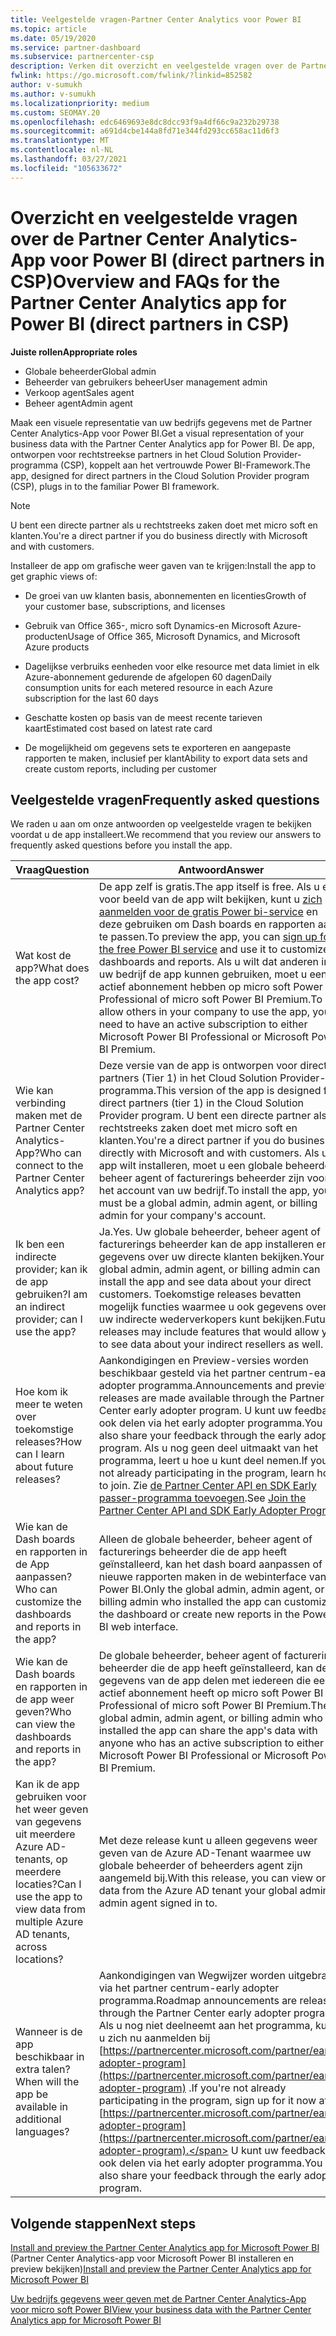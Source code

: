 ```yaml
---
title: Veelgestelde vragen-Partner Center Analytics voor Power BI
ms.topic: article
ms.date: 05/19/2020
ms.service: partner-dashboard
ms.subservice: partnercenter-csp
description: Verken dit overzicht en veelgestelde vragen over de Partner Center Analytics-App voor Power BI.
fwlink: https://go.microsoft.com/fwlink/?linkid=852582
author: v-sumukh
ms.author: v-sumukh
ms.localizationpriority: medium
ms.custom: SEOMAY.20
ms.openlocfilehash: edc6469693e8dc8dcc93f9a4df66c9a232b29738
ms.sourcegitcommit: a691d4cbe144a8fd71e344fd293cc658ac11d6f3
ms.translationtype: MT
ms.contentlocale: nl-NL
ms.lasthandoff: 03/27/2021
ms.locfileid: "105633672"
---
```

# <a name="overview-and-faqs-for-the-partner-center-analytics-app-for-power-bi-direct-partners-in-csp"></a><span data-ttu-id="60e6c-103">Overzicht en veelgestelde vragen over de Partner Center Analytics-App voor Power BI (direct partners in CSP)</span><span class="sxs-lookup"><span data-stu-id="60e6c-103">Overview and FAQs for the Partner Center Analytics app for Power BI (direct partners in CSP)</span></span>



<span data-ttu-id="60e6c-104">**Juiste rollen**</span><span class="sxs-lookup"><span data-stu-id="60e6c-104">**Appropriate roles**</span></span>

- <span data-ttu-id="60e6c-105">Globale beheerder</span><span class="sxs-lookup"><span data-stu-id="60e6c-105">Global admin</span></span>
- <span data-ttu-id="60e6c-106">Beheerder van gebruikers beheer</span><span class="sxs-lookup"><span data-stu-id="60e6c-106">User management admin</span></span>
- <span data-ttu-id="60e6c-107">Verkoop agent</span><span class="sxs-lookup"><span data-stu-id="60e6c-107">Sales agent</span></span>
- <span data-ttu-id="60e6c-108">Beheer agent</span><span class="sxs-lookup"><span data-stu-id="60e6c-108">Admin agent</span></span>

<span data-ttu-id="60e6c-109">Maak een visuele representatie van uw bedrijfs gegevens met de Partner Center Analytics-App voor Power BI.</span><span class="sxs-lookup"><span data-stu-id="60e6c-109">Get a visual representation of your business data with the Partner Center Analytics app for Power BI.</span></span> <span data-ttu-id="60e6c-110">De app, ontworpen voor rechtstreekse partners in het Cloud Solution Provider-programma (CSP), koppelt aan het vertrouwde Power BI-Framework.</span><span class="sxs-lookup"><span data-stu-id="60e6c-110">The app, designed for direct partners in the Cloud Solution Provider program (CSP), plugs in to the familiar Power BI framework.</span></span>

> [!NOTE]  
> <span data-ttu-id="60e6c-111">U bent een directe partner als u rechtstreeks zaken doet met micro soft en klanten.</span><span class="sxs-lookup"><span data-stu-id="60e6c-111">You're a direct partner if you do business directly with Microsoft and with customers.</span></span>

<span data-ttu-id="60e6c-112">Installeer de app om grafische weer gaven van te krijgen:</span><span class="sxs-lookup"><span data-stu-id="60e6c-112">Install the app to get graphic views of:</span></span>

- <span data-ttu-id="60e6c-113">De groei van uw klanten basis, abonnementen en licenties</span><span class="sxs-lookup"><span data-stu-id="60e6c-113">Growth of your customer base, subscriptions, and licenses</span></span>

- <span data-ttu-id="60e6c-114">Gebruik van Office 365-, micro soft Dynamics-en Microsoft Azure-producten</span><span class="sxs-lookup"><span data-stu-id="60e6c-114">Usage of Office 365, Microsoft Dynamics, and Microsoft Azure products</span></span>

- <span data-ttu-id="60e6c-115">Dagelijkse verbruiks eenheden voor elke resource met data limiet in elk Azure-abonnement gedurende de afgelopen 60 dagen</span><span class="sxs-lookup"><span data-stu-id="60e6c-115">Daily consumption units for each metered resource in each Azure subscription for the last 60 days</span></span>

- <span data-ttu-id="60e6c-116">Geschatte kosten op basis van de meest recente tarieven kaart</span><span class="sxs-lookup"><span data-stu-id="60e6c-116">Estimated cost based on latest rate card</span></span>

- <span data-ttu-id="60e6c-117">De mogelijkheid om gegevens sets te exporteren en aangepaste rapporten te maken, inclusief per klant</span><span class="sxs-lookup"><span data-stu-id="60e6c-117">Ability to export data sets and create custom reports, including per customer</span></span>

## <a name="frequently-asked-questions"></a><span data-ttu-id="60e6c-118">Veelgestelde vragen</span><span class="sxs-lookup"><span data-stu-id="60e6c-118">Frequently asked questions</span></span>

<span data-ttu-id="60e6c-119">We raden u aan om onze antwoorden op veelgestelde vragen te bekijken voordat u de app installeert.</span><span class="sxs-lookup"><span data-stu-id="60e6c-119">We recommend that you review our answers to frequently asked questions before you install the app.</span></span>

| <span data-ttu-id="60e6c-120">**Vraag**</span><span class="sxs-lookup"><span data-stu-id="60e6c-120">**Question**</span></span> | <span data-ttu-id="60e6c-121">**Antwoord**</span><span class="sxs-lookup"><span data-stu-id="60e6c-121">**Answer**</span></span> |
| --- | ---------- |
| <span data-ttu-id="60e6c-122">Wat kost de app?</span><span class="sxs-lookup"><span data-stu-id="60e6c-122">What does the app cost?</span></span> | <span data-ttu-id="60e6c-123">De app zelf is gratis.</span><span class="sxs-lookup"><span data-stu-id="60e6c-123">The app itself is free.</span></span> <span data-ttu-id="60e6c-124">Als u een voor beeld van de app wilt bekijken, kunt u [zich aanmelden voor de gratis Power bi-service](https://go.microsoft.com/fwlink/p/?linkid=845347) en deze gebruiken om Dash boards en rapporten aan te passen.</span><span class="sxs-lookup"><span data-stu-id="60e6c-124">To preview the app, you can [sign up for the free Power BI service](https://go.microsoft.com/fwlink/p/?linkid=845347) and use it to customize dashboards and reports.</span></span> <span data-ttu-id="60e6c-125">Als u wilt dat anderen in uw bedrijf de app kunnen gebruiken, moet u een actief abonnement hebben op micro soft Power BI Professional of micro soft Power BI Premium.</span><span class="sxs-lookup"><span data-stu-id="60e6c-125">To allow others in your company to use the app, you need to have an active subscription to either Microsoft Power BI Professional or Microsoft Power BI Premium.</span></span> |
| <span data-ttu-id="60e6c-126">Wie kan verbinding maken met de Partner Center Analytics-App?</span><span class="sxs-lookup"><span data-stu-id="60e6c-126">Who can connect to the Partner Center Analytics app?</span></span> | <span data-ttu-id="60e6c-127">Deze versie van de app is ontworpen voor directe partners (Tier 1) in het Cloud Solution Provider-programma.</span><span class="sxs-lookup"><span data-stu-id="60e6c-127">This version of the app is designed for direct partners (tier 1) in the Cloud Solution Provider program.</span></span> <span data-ttu-id="60e6c-128">U bent een directe partner als u rechtstreeks zaken doet met micro soft en klanten.</span><span class="sxs-lookup"><span data-stu-id="60e6c-128">You're a direct partner if you do business directly with Microsoft and with customers.</span></span> <span data-ttu-id="60e6c-129">Als u de app wilt installeren, moet u een globale beheerder, beheer agent of facturerings beheerder zijn voor het account van uw bedrijf.</span><span class="sxs-lookup"><span data-stu-id="60e6c-129">To install the app, you must be a global admin, admin agent, or billing admin for your company's account.</span></span> |
| <span data-ttu-id="60e6c-130">Ik ben een indirecte provider; kan ik de app gebruiken?</span><span class="sxs-lookup"><span data-stu-id="60e6c-130">I am an indirect provider; can I use the app?</span></span> | <span data-ttu-id="60e6c-131">Ja.</span><span class="sxs-lookup"><span data-stu-id="60e6c-131">Yes.</span></span> <span data-ttu-id="60e6c-132">Uw globale beheerder, beheer agent of facturerings beheerder kan de app installeren en gegevens over uw directe klanten bekijken.</span><span class="sxs-lookup"><span data-stu-id="60e6c-132">Your global admin, admin agent, or billing admin can install the app and see data about your direct customers.</span></span> <span data-ttu-id="60e6c-133">Toekomstige releases bevatten mogelijk functies waarmee u ook gegevens over uw indirecte wederverkopers kunt bekijken.</span><span class="sxs-lookup"><span data-stu-id="60e6c-133">Future releases may include features that would allow you to see data about your indirect resellers as well.</span></span> |
| <span data-ttu-id="60e6c-134">Hoe kom ik meer te weten over toekomstige releases?</span><span class="sxs-lookup"><span data-stu-id="60e6c-134">How can I learn about future releases?</span></span> | <span data-ttu-id="60e6c-135">Aankondigingen en Preview-versies worden beschikbaar gesteld via het partner centrum-early adopter programma.</span><span class="sxs-lookup"><span data-stu-id="60e6c-135">Announcements and preview releases are made available through the Partner Center early adopter program.</span></span> <span data-ttu-id="60e6c-136">U kunt uw feedback ook delen via het early adopter programma.</span><span class="sxs-lookup"><span data-stu-id="60e6c-136">You can also share your feedback through the early adopter program.</span></span> <span data-ttu-id="60e6c-137">Als u nog geen deel uitmaakt van het programma, leert u hoe u kunt deel nemen.</span><span class="sxs-lookup"><span data-stu-id="60e6c-137">If you're not already participating in the program, learn how to join.</span></span> <span data-ttu-id="60e6c-138">Zie [de Partner Center API en SDK Early passer-programma toevoegen](/partner-center/develop/early-adopter-program).</span><span class="sxs-lookup"><span data-stu-id="60e6c-138">See [Join the Partner Center API and SDK Early Adopter Program](/partner-center/develop/early-adopter-program).</span></span>  |
| <span data-ttu-id="60e6c-139">Wie kan de Dash boards en rapporten in de App aanpassen?</span><span class="sxs-lookup"><span data-stu-id="60e6c-139">Who can customize the dashboards and reports in the app?</span></span> | <span data-ttu-id="60e6c-140">Alleen de globale beheerder, beheer agent of facturerings beheerder die de app heeft geïnstalleerd, kan het dash board aanpassen of nieuwe rapporten maken in de webinterface van Power BI.</span><span class="sxs-lookup"><span data-stu-id="60e6c-140">Only the global admin, admin agent, or billing admin who installed the app can customize the dashboard or create new reports in the Power BI web interface.</span></span> |
| <span data-ttu-id="60e6c-141">Wie kan de Dash boards en rapporten in de app weer geven?</span><span class="sxs-lookup"><span data-stu-id="60e6c-141">Who can view the dashboards and reports in the app?</span></span> | <span data-ttu-id="60e6c-142">De globale beheerder, beheer agent of facturerings beheerder die de app heeft geïnstalleerd, kan de gegevens van de app delen met iedereen die een actief abonnement heeft op micro soft Power BI Professional of micro soft Power BI Premium.</span><span class="sxs-lookup"><span data-stu-id="60e6c-142">The global admin, admin agent, or billing admin who installed the app can share the app's data with anyone who has an active subscription to either Microsoft Power BI Professional or Microsoft Power BI Premium.</span></span> |
| <span data-ttu-id="60e6c-143">Kan ik de app gebruiken voor het weer geven van gegevens uit meerdere Azure AD-tenants, op meerdere locaties?</span><span class="sxs-lookup"><span data-stu-id="60e6c-143">Can I use the app to view data from multiple Azure AD tenants, across locations?</span></span> | <span data-ttu-id="60e6c-144">Met deze release kunt u alleen gegevens weer geven van de Azure AD-Tenant waarmee uw globale beheerder of beheerders agent zijn aangemeld bij.</span><span class="sxs-lookup"><span data-stu-id="60e6c-144">With this release, you can view only data from the Azure AD tenant your global admin or admin agent signed in to.</span></span> | 
| <span data-ttu-id="60e6c-145">Wanneer is de app beschikbaar in extra talen?</span><span class="sxs-lookup"><span data-stu-id="60e6c-145">When will the app be available in additional languages?</span></span> | <span data-ttu-id="60e6c-146">Aankondigingen van Wegwijzer worden uitgebracht via het partner centrum-early adopter programma.</span><span class="sxs-lookup"><span data-stu-id="60e6c-146">Roadmap announcements are released through the Partner Center early adopter program.</span></span> <span data-ttu-id="60e6c-147">Als u nog niet deelneemt aan het programma, kunt u zich nu aanmelden bij [https://partnercenter.microsoft.com/partner/early-adopter-program](https://partnercenter.microsoft.com/partner/early-adopter-program) .</span><span class="sxs-lookup"><span data-stu-id="60e6c-147">If you're not already participating in the program, sign up for it now at [https://partnercenter.microsoft.com/partner/early-adopter-program](https://partnercenter.microsoft.com/partner/early-adopter-program).</span></span> <span data-ttu-id="60e6c-148">U kunt uw feedback ook delen via het early adopter programma.</span><span class="sxs-lookup"><span data-stu-id="60e6c-148">You can also share your feedback through the early adopter program.</span></span> | 



## <a name="next-steps"></a><span data-ttu-id="60e6c-149">Volgende stappen</span><span class="sxs-lookup"><span data-stu-id="60e6c-149">Next steps</span></span>

<span data-ttu-id="60e6c-150">[Install and preview the Partner Center Analytics app for Microsoft Power BI](power-bi-app-for-direct-partners-install.md) (Partner Center Analytics-app voor Microsoft Power BI installeren en preview bekijken)</span><span class="sxs-lookup"><span data-stu-id="60e6c-150">[Install and preview the Partner Center Analytics app for Microsoft Power BI](power-bi-app-for-direct-partners-install.md)</span></span>

[<span data-ttu-id="60e6c-151">Uw bedrijfs gegevens weer geven met de Partner Center Analytics-App voor micro soft Power BI</span><span class="sxs-lookup"><span data-stu-id="60e6c-151">View your business data with the Partner Center Analytics app for Microsoft Power BI</span></span>](power-bi-app-for-direct-partners-use.md)